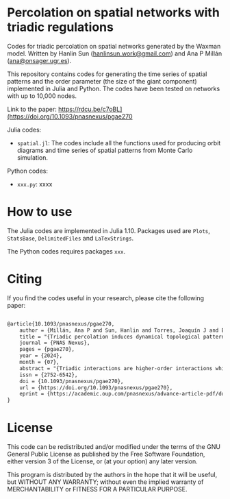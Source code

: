 # Percolation on spatial networks with triadic regulations

Codes for triadic percolation on spatial networks generated by the Waxman model. Written by Hanlin Sun (<hanlinsun.work@gmail.com>) and Ana P Millán (<ana@onsager.ugr.es>).

This repository contains codes for generating the time series of spatial patterns and the order parameter (the size of the giant component) implemented in Julia and Python. The codes have been tested on networks with up to 10,000 nodes. 

Link to the paper: https://rdcu.be/c7oBL](https://doi.org/10.1093/pnasnexus/pgae270

 Julia codes: 

- `spatial.jl`: The codes include all the functions used for producing orbit diagrams and time series of spatial patterns from Monte Carlo simulation.

Python codes:
- `xxx.py`: xxxx



# How to use
The Julia codes are implemented in Julia 1.10. Packages used are `Plots`, `StatsBase`, `DelimitedFiles` and `LaTexStrings`.

The Python codes requires packages `xxx`.

# Citing
If you find the codes useful in your research, please cite the following paper:

```latex

@article{10.1093/pnasnexus/pgae270,
    author = {Millán, Ana P and Sun, Hanlin and Torres, Joaquín J and Bianconi, Ginestra},
    title = "{Triadic percolation induces dynamical topological patterns in higher-order networks}",
    journal = {PNAS Nexus},
    pages = {pgae270},
    year = {2024},
    month = {07},
    abstract = "{Triadic interactions are higher-order interactions which occur when a set of nodes affects the interaction between two other nodes. Examples of triadic interactions are present in the brain when glia modulate the synaptic signals among neuron pairs or when interneuron axo-axonic synapses enable presynaptic inhibition and facilitation, and in ecosystems when one or more species can affect the interaction among two other species. On random graphs, triadic percolation has been recently shown to turn percolation into a fully-fledged dynamical process in which the size of the giant component undergoes a route to chaos. However, in many real cases, triadic interactions are local and occur on spatially embedded networks. Here we show that triadic interactions in spatial networks induce a very complex spatio-temporal modulation of the giant component which gives rise to triadic percolation patterns with significantly different topology. We classify the observed patterns (stripes, octopus and small clusters) with topological data analysis and we assess their information content (entropy and complexity). Moreover we illustrate the multistability of the dynamics of the triadic percolation patterns and we provide a comprehensive phase diagram of the model. These results open new perspectives in percolation as they demonstrate that in presence of spatial triadic interactions, the giant component can acquire a time-varying topology. Hence, this work provides a theoretical framework that can be applied to model realistic scenarios in which the giant component is time-dependent as in neuroscience.}",
    issn = {2752-6542},
    doi = {10.1093/pnasnexus/pgae270},
    url = {https://doi.org/10.1093/pnasnexus/pgae270},
    eprint = {https://academic.oup.com/pnasnexus/advance-article-pdf/doi/10.1093/pnasnexus/pgae270/58483079/pgae270.pdf},
}

```
# License
This code can be redistributed and/or modified under the terms of the GNU General Public License as published by the Free Software Foundation, either version 3 of the License, or (at your option) any later version.
  
This program is distributed by the authors in the hope that it will be useful, but WITHOUT ANY WARRANTY; without even the implied warranty of MERCHANTABILITY or FITNESS FOR A PARTICULAR PURPOSE.

